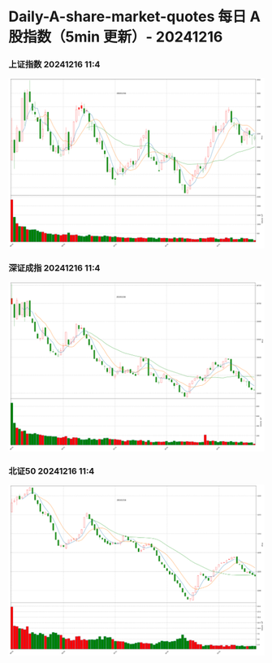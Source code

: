
# Daily-A-share-market-quotes 每日 A 股指数（5min 更新）- 20241216

### 上证指数 20241216 11:4
![](./fig/2024/12/20241216-sh000001.png)

### 深证成指 20241216 11:4
![](./fig/2024/12/20241216-sz399001.png)

### 北证50 20241216 11:4
![](./fig/2024/12/20241216-bj899050.png)

